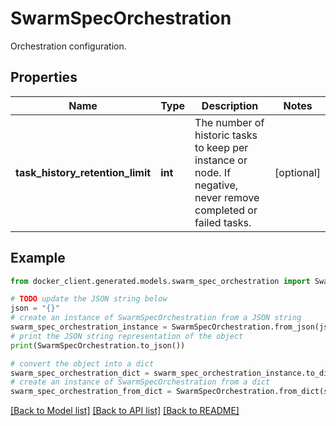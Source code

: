 # SwarmSpecOrchestration

Orchestration configuration.

## Properties

Name | Type | Description | Notes
------------ | ------------- | ------------- | -------------
**task_history_retention_limit** | **int** | The number of historic tasks to keep per instance or node. If negative, never remove completed or failed tasks.  | [optional] 

## Example

```python
from docker_client.generated.models.swarm_spec_orchestration import SwarmSpecOrchestration

# TODO update the JSON string below
json = "{}"
# create an instance of SwarmSpecOrchestration from a JSON string
swarm_spec_orchestration_instance = SwarmSpecOrchestration.from_json(json)
# print the JSON string representation of the object
print(SwarmSpecOrchestration.to_json())

# convert the object into a dict
swarm_spec_orchestration_dict = swarm_spec_orchestration_instance.to_dict()
# create an instance of SwarmSpecOrchestration from a dict
swarm_spec_orchestration_from_dict = SwarmSpecOrchestration.from_dict(swarm_spec_orchestration_dict)
```
[[Back to Model list]](../README.md#documentation-for-models) [[Back to API list]](../README.md#documentation-for-api-endpoints) [[Back to README]](../README.md)


